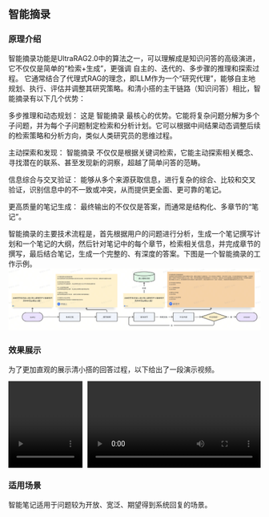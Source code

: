 ## 智能摘录

### 原理介绍

智能摘录功能是UltraRAG2.0中的算法之一，可以理解成是知识问答的高级演进，它不仅仅是简单的“检索+生成”，更强调 自主的、迭代的、多步骤的推理和探索过程。
它通常结合了代理式RAG的理念，即LLM作为一个“研究代理”，能够自主地规划、执行、评估并调整其研究策略。和清小搭的主干链路（知识问答）相比，智能摘录有以下几个优势：

多步推理和动态规划： 这是 智能摘录 最核心的优势。它能将复杂问题分解为多个子问题，并为每个子问题制定检索和分析计划。它可以根据中间结果动态调整后续的检索策略和分析方向，类似人类研究员的思维过程。

主动探索和发现： 智能摘录 不仅仅是根据关键词检索，它能主动探索相关概念、寻找潜在的联系、甚至发现新的洞察，超越了简单问答的范畴。

信息综合与交叉验证： 能够从多个来源获取信息，进行复杂的综合、比较和交叉验证，识别信息中的不一致或冲突，从而提供更全面、更可靠的笔记。

更高质量的笔记生成： 最终输出的不仅仅是答案，而通常是结构化、多章节的“笔记”。

智能摘录的主要技术流程是，首先根据用户的问题进行分析，生成一个笔记撰写计划和一个笔记的大纲，然后针对笔记中的每个章节，检索相关信息，并完成章节的撰写，最后结合笔记，生成一个完整的、有深度的答案。下图是一个智能摘录的工作示例。
![WebNote链路](../assets/imgs/webnote.png)


### 效果展示
为了更加直观的展示清小搭的回答过程，以下给出了一段演示视频。
<div style="display: flex; gap: 10px;">
  <video width="29%" controls style="flex: 3;">
    <source src="../assets/videos/webnote_wx.mp4" type="video/mp4">
    您的浏览器不支持 video 标签。
  </video>

  <video width="71%" controls style="flex: 7;">
    <source src="../assets/videos/webnote_web.mp4" type="video/mp4">
    您的浏览器不支持 video 标签。
  </video>
</div>


### 适用场景
智能笔记适用于问题较为开放、宽泛、期望得到系统回复的场景。



